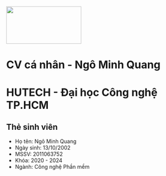 # <img src="https://source.unsplash.com/Mv9hjnEUHR4/600x800" alt="" style="width: 200; height: 100;">
# CV cá nhân - Ngô Minh Quang
# HUTECH - Đại học Công nghệ TP.HCM
## Thẻ sinh viên
*  Họ tên: Ngô Minh Quang
*  Ngày sinh: 13/10/2002
*  MSSV: 2011063752
*  Khóa: 2020 - 2024
*  Ngành: Công nghệ Phần mềm
